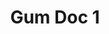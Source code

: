 ---
id: gum-doc-1
sidebar_label: Gum Doc 1
title: Gum Doc 1
description: An example document for gum
---